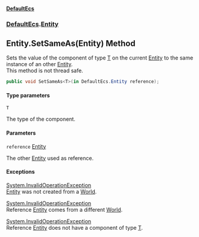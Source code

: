 #### [DefaultEcs](DefaultEcs.md 'DefaultEcs')
### [DefaultEcs](DefaultEcs.md#DefaultEcs 'DefaultEcs').[Entity](Entity.md 'DefaultEcs.Entity')

## Entity.SetSameAs<T>(Entity) Method

Sets the value of the component of type [T](Entity.SetSameAs_T_(Entity).md#DefaultEcs.Entity.SetSameAs_T_(DefaultEcs.Entity).T 'DefaultEcs.Entity.SetSameAs<T>(DefaultEcs.Entity).T') on the current [Entity](Entity.md 'DefaultEcs.Entity') to the same instance of an other [Entity](Entity.md 'DefaultEcs.Entity').  
This method is not thread safe.

```csharp
public void SetSameAs<T>(in DefaultEcs.Entity reference);
```
#### Type parameters

<a name='DefaultEcs.Entity.SetSameAs_T_(DefaultEcs.Entity).T'></a>

`T`

The type of the component.
#### Parameters

<a name='DefaultEcs.Entity.SetSameAs_T_(DefaultEcs.Entity).reference'></a>

`reference` [Entity](Entity.md 'DefaultEcs.Entity')

The other [Entity](Entity.md 'DefaultEcs.Entity') used as reference.

#### Exceptions

[System.InvalidOperationException](https://docs.microsoft.com/en-us/dotnet/api/System.InvalidOperationException 'System.InvalidOperationException')  
[Entity](Entity.md 'DefaultEcs.Entity') was not created from a [World](World.md 'DefaultEcs.World').

[System.InvalidOperationException](https://docs.microsoft.com/en-us/dotnet/api/System.InvalidOperationException 'System.InvalidOperationException')  
Reference [Entity](Entity.md 'DefaultEcs.Entity') comes from a different [World](World.md 'DefaultEcs.World').

[System.InvalidOperationException](https://docs.microsoft.com/en-us/dotnet/api/System.InvalidOperationException 'System.InvalidOperationException')  
Reference [Entity](Entity.md 'DefaultEcs.Entity') does not have a component of type [T](Entity.SetSameAs_T_(Entity).md#DefaultEcs.Entity.SetSameAs_T_(DefaultEcs.Entity).T 'DefaultEcs.Entity.SetSameAs<T>(DefaultEcs.Entity).T').